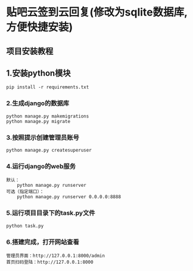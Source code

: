 # 贴吧云签到云回复(修改为sqlite数据库,方便快捷安装)


## 项目安装教程

## 1.安装python模块


```shell
pip install -r requirements.txt
```
### 2.生成django的数据库

```shell
python manage.py makemigrations
python manage.py migrate
```

### 3.按照提示创建管理员账号

```shell
python manage.py createsuperuser
```
### 4.运行django的web服务
```shell
默认：
    python manage.py runserver
可选（指定端口）：
    python manage.py runserver 0.0.0.0:8888
```
### 5.运行项目目录下的task.py文件
```shell
python task.py
```
### 6.搭建完成，打开网站查看
```shell
管理员界面：http://127.0.0.1:8000/admin
首页扫码登陆：http://127.0.0.1:8000

```
